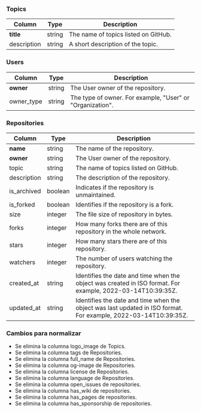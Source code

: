 ### Topics

| Column        | Type          | Description                          |
| ------------- | ------------- | ------------------------------------ |
| **title**     | string        | The name of topics listed on GitHub. |
| description   | string        | A short description of the topic.    |

### Users

| Column          | Type          | Description                                               |
| --------------- | ------------- | --------------------------------------------------------- |
| **owner**       | string        | The User owner of the repository.                         |
| owner_type      | string        | The type of owner. For example, "User" or "Organization". | 

### Repositories

| Column          | Type          | Description                                                                                                     |
| --------------- | ------------- | --------------------------------------------------------------------------------------------------------------- |
| **name**       | string        | The name of the repository.                                                                                     |
| **owner**       | string        | The User owner of the repository.                                                                               |
| topic           | string        | The name of topics listed on GitHub.                                                                            |
| description     |	string        | The description of the repository.                                                                              |                   
| is_archived	    | boolean	      | Indicates if the repository is unmaintained.                                                                    |
| is_forked       |	boolean	      | Identifies if the repository is a fork.                                                                         |
| size	          | integer       |	The file size of repository in bytes.                                                                           |
| forks           |	integer       |	How many forks there are of this repository in the whole network.                                               |
| stars           |	integer       |	How many stars there are of this repository.                                                                    |
| watchers        |	integer       |	The number of users watching the repository.                                                                    |
| created_at	    | string        |	Identifies the date and time when the object was created in ISO format. For example, 2022-03-14T10:39:35Z.      |
| updated_at	    | string        |	Identifies the date and time when the object was last updated in ISO format. For example, 2022-03-14T10:39:35Z. |

### Cambios para normalizar

- Se elimina la columna logo_image de Topics.
- Se elimina la columna tags de Repositories.
- Se elimina la columna full_name de Repositories.
- Se elimina la columna og-image de Repositories.
- Se elimina la columna license de Repositories.
- Se elimina la columna language de Repositories.
- Se elimina la columna open_issues de repositories.
- Se elimina la columna has_wiki de repositories.
- Se elimina la columna has_pages de repositories.
- Se elimina la columna has_sponsorship de repositories.
